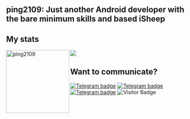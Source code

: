 ## ping2109: Just another Android developer with the bare minimum skills and based iSheep


## My stats

<div>
<img height="170" align="left" src="https://github-readme-stats.vercel.app/api?username=ping2109&&show_icons=true&theme=react" alt="ping2109" />
<img src="https://github-readme-stats.vercel.app/api/top-langs/?username=ping2109&&layout=compact&theme=react&langs_count=6" />
</div>

## Want to communicate?
[![Telegram badge](https://img.shields.io/badge/ping2109-30302f?style=flat&logo=telegram)](https://t.me/pingmado)
[![Telegram badge](https://img.shields.io/badge/alt-30302f?style=flat&logo=telegram)](https://telegram.me/MidoriyaIsTheLoveOfMyLife)
[![Telegram badge](https://img.shields.io/badge/Builds_channel-30302f?style=flat&logo=telegram)](https://telegram.me/ping2109builds)
![Visitor Badge](https://visitor-badge.laobi.icu/badge?page_id=ping2109)<img align="left"/> <br>
